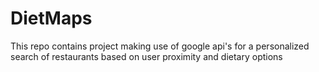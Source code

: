 # DietMaps
This repo contains project making use of google api's for a personalized search of restaurants based on user proximity and dietary options
